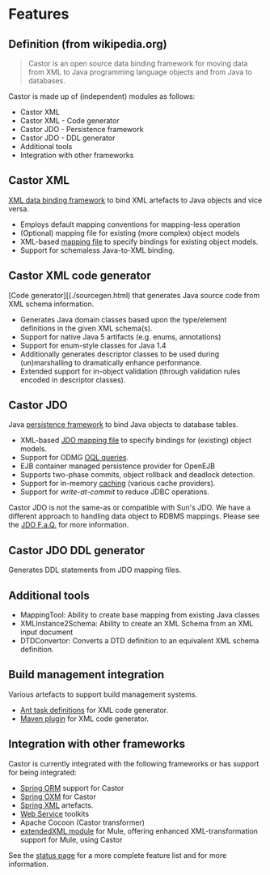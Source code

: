# Features

## Definition (from wikipedia.org) 

> Castor is an open source data binding framework for moving data from XML to Java programming language objects and from Java to databases.
           
           
Castor is made up of (independent) modules as follows:
        
* Castor XML
* Castor XML - Code generator
* Castor JDO - Persistence framework
* Castor JDO - DDL generator
* Additional tools
* Integration with other frameworks
       
## Castor XML
       
[XML data binding framework](/xml-framework.html) to bind XML artefacts to Java objects and vice versa.
            
* Employs default mapping conventions for mapping-less operation
* (Optional) mapping file for existing (more complex) object models
* XML-based [mapping file](xml-mapping.html) to specify bindings for existing object models.
* Support for schemaless Java-to-XML binding.
            
## Castor XML code generator

[Code generator][(./sourcegen.html) that generates Java source code from XML schema information.
            
* Generates Java domain classes based upon the type/element definitions in the given XML schema(s).
* Support for native Java 5 artifacts (e.g. enums, annotations)
* Support for enum-style classes for Java 1.4
* Additionally generates descriptor classes to be used during (un)marshalling to dramatically enhance performance.
* Extended support for in-object validation (through validation rules encoded in descriptor classes).

## Castor JDO

Java [persistence framework](jdo-introduction.html) to bind Java objects to database tables.
            
* XML-based [JDO mapping file](jdo-mapping.html) to specify bindings for (existing) object models.
* Support for ODMG [OQL queries](oql.html).
* EJB container managed persistence provider for OpenEJB
* Supports two-phase commits, object rollback and deadlock detection.
* Support for in-memory [caching](jdo-caching-detail.html) (various cache providers).
* Support for *write-at-commit* to reduce JDBC operations.

Castor JDO is not the same-as or compatible with Sun's JDO. We have a different approach to handling data object to RDBMS mappings. Please see the [JDO F.a.Q.](jdo-faq.html) for more information.
            
        
## Castor JDO DDL generator
        
Generates DDL statements from JDO mapping files.
        
## Additional tools
        
* MappingTool: Ability to create base mapping from existing Java classes
* XMLInstance2Schema: Ability to create an XML Schema from an XML input document
* DTDConvertor: Converts a DTD definition to an equivalent XML schema definition.

## Build management integration

Various artefacts to support build management systems.
            
* [Ant task definitions](srcgen-anttask.html) for XML code generator.
* [Maven plugin](http://mojo.codehaus.org/castor-maven-plugin/) for XML code generator.

## Integration with other frameworks
        
Castor is currently integrated with the following frameworks or has support for being integrated:
        
* [Spring ORM](./spring-orm-integration.html) support for Castor
* [Spring OXM](http://static.springframework.org/spring-ws/site/reference/html/oxm.html) for Castor
* [Spring XML](./spring-xml-intro.html) artefacts.
* [Web Service](./ws-integration.html) toolkits
* Apache Cocoon (Castor transformer)
* [extendedXML module](http://www.mulesource.org/display/EXTENDEDXML/) for Mule, offering enhanced XML-transformation support for Mule, using Castor 
    
See the [status page](status.html) for a more complete feature list and for more information.

